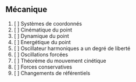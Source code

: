 ## Mécanique
1. [ ] Systèmes de coordonnés 
2. [ ] Cinématique du point
3. [ ] Dynamique du point
4. [ ] Energétique du point
5. [ ] Oscillateur harmoniques a un degré de liberté
6. [ ] Oscillations forcées
7. [ ] Théorème du mouvement cinétique
8. [ ] Forces conservatives
9. [ ] Changements de référentiels 